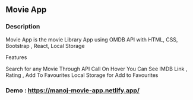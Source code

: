 
## Movie App


### Description

Movie App is the movie Library App using OMDB API with HTML, CSS, Bootstrap , React, Local Storage

Features

Search for any Movie Through API Call
On Hover You Can See IMDB Link , Rating , Add To Favourites
Local Storage for Add to Favourites



### Demo : https://manoj-movie-app.netlify.app/


